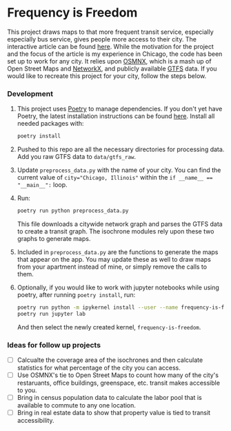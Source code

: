# Frequency is Freedom

This project draws maps to that more frequent transit service, especially especially bus service, gives people more access to their city. The interactive article can be found [here](https://ideo-frequency-is-freedom-app-q4autp.streamlitapp.com/). While the motivation for the project and the focus of the article is my experience in Chicago, the code has been set up to work for any city. It relies upon [OSMNX](https://geoffboeing.com/2016/11/osmnx-python-street-networks/), which is a mash up of Open Street Maps and [NetworkX](https://networkx.org/), and publicly available [GTFS](https://database.mobilitydata.org/) data. If you would like to recreate this project for your city, follow the steps below.


### Development

1. This project uses [Poetry](https://python-poetry.org/) to manage dependencies. If you don't yet have Poetry, the latest installation instructions can be found [here](https://python-poetry.org/docs/master/#installation). Install all needed packages with:
   ```bash
   poetry install
   ```

1. Pushed to this repo are all the necessary directories for processing data. Add you raw GTFS data to `data/gtfs_raw`. 

1. Update `preprocess_data.py` with the name of your city. You can find the current value of `city="Chicago, Illinois"` within the `if __name__ == "__main__":` loop.

1. Run:
   ```bash
   poetry run python preprocess_data.py
   ```  
   This file downloads a citywide network graph and parses the GTFS data to create a transit graph. The isochrone modules rely upon these two graphs to generate maps.

1. Included in `preprocess_data.py` are the functions to generate the maps that appear on the app. You may update these as well to draw maps from your apartment instead of mine, or simply remove the calls to them.

1. Optionally, if you would like to work with jupyter notebooks while using poetry, after running `poetry install`, run:
   ```bash
   poetry run python -m ipykernel install --user --name frequency-is-freedom
   poetry run jupyter lab
   ```
   And then select the newly created kernel, `frequency-is-freedom`.

### Ideas for follow up projects
- [ ] Calcualte the coverage area of the isochrones and then calculate statistics for what percentage of the city you can access.
- [ ] Use OSMNX's tie to Open Street Maps to count how many of the city's restaruants, office buildings, greenspace, etc. transit makes accessible to you.
- [ ] Bring in census population data to calculate the labor pool that is available to commute to any one location.
- [ ] Bring in real estate data to show that property value is tied to transit accessibility.